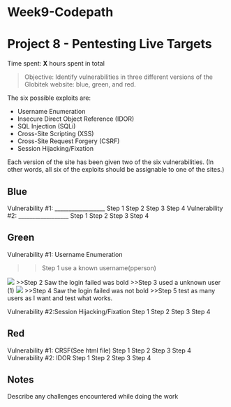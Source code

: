 # Week9-Codepath
# Project 8 - Pentesting Live Targets

Time spent: **X** hours spent in total

> Objective: Identify vulnerabilities in three different versions of the Globitek website: blue, green, and red.

The six possible exploits are:
* Username Enumeration
* Insecure Direct Object Reference (IDOR)
* SQL Injection (SQLi)
* Cross-Site Scripting (XSS)
* Cross-Site Request Forgery (CSRF)
* Session Hijacking/Fixation

Each version of the site has been given two of the six vulnerabilities. (In other words, all six of the exploits should be assignable to one of the sites.)

## Blue

Vulnerability #1: __________________
Step 1
Step 2
Step 3
Step 4
Vulnerability #2: __________________
Step 1
Step 2
Step 3
Step 4

## Green

Vulnerability #1: Username Enumeration
>>Step 1 use a known username(pperson)
 <img src="https://github.com/abreyesromo/Week9-Codepath/blob/master/Images/Week9-Green-Vul1-1.png">
>>Step 2 Saw the login failed was bold
>>Step 3 used a unknown user (1)
 <img src="https://github.com/abreyesromo/Week9-Codepath/blob/master/Images/Week9-Green-Vul1-2.png">
>>Step 4 Saw the login failed was not bold
>>Step 5 test as many users as I want and test what works.

Vulnerability #2:Session Hijacking/Fixation
Step 1
Step 2
Step 3
Step 4

## Red ##

Vulnerability #1: CRSF(See html file)
Step 1
Step 2
Step 3
Step 4
Vulnerability #2: IDOR
Step 1 
Step 2
Step 3
Step 4

## Notes

Describe any challenges encountered while doing the work

